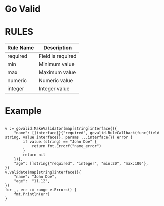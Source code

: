 # Go Valid 



# RULES
| Rule Name | Description |
| --- | --- |
| required | Field is required |
| min | Minimum value | 
| max | Maximum value |
| numeric | Numeric value |
| integer | Integer value |


# Example 

```golang 

v := govalid.MakeValidator(map[string]interface{}{
    "name": []interface{}{"required", govalid.RuleCallback(func(field string, value interface{}, params ...interface{}) error {
        if value.(string) == "John Doe" {
            return fmt.Errorf("name_error")
        }
        return nil
    })},
    "age": []string{"required", "integer", "min:20", "max:100"},
})
v.Validate(map[string]interface{}{
    "name": "John Doe",
    "age":  "11.12",
})
for _, err := range v.Errors() {
    fmt.Println(err)
}

```